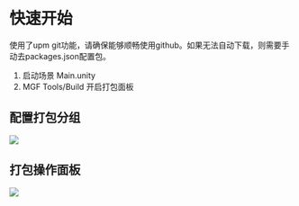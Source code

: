 
# 快速开始

使用了upm git功能，请确保能够顺畅使用github。如果无法自动下载，则需要手动去packages.json配置包。

1. 启动场景 Main.unity
2. MGF Tools/Build 开启打包面板

## 配置打包分组
<img src="https://github.com/Sarofc/TetrisGame-Unity/blob/main/doc/buildgroup.jpg"><img>

## 打包操作面板
<img src="https://github.com/Sarofc/TetrisGame-Unity/blob/main/doc/build.jpg"><img>


